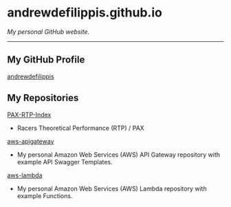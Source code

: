 # andrewdefilippis.github.io

*My personal GitHub website.*

---

## My GitHub Profile

[andrewdefilippis](https://github.com/andrewdefilippis)


## My Repositories

[PAX-RTP-Index](https://github.com/andrewdefilippis/PAX-RTP-Index)

* Racers Theoretical Performance (RTP) / PAX


[aws-apigateway](https://github.com/andrewdefilippis/aws-apigateway)

* My personal Amazon Web Services (AWS) API Gateway repository with example API Swagger Templates.


[aws-lambda](https://github.com/andrewdefilippis/aws-lambda)

* My personal Amazon Web Services (AWS) Lambda repository with example Functions.

